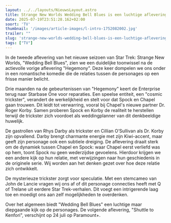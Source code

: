 ```yaml
---
layout: ../../layouts/NieuwsLayout.astro
title: Strange New Worlds Wedding Bell Blues is een luchtige aflevering met diepgang
date: 2025-07-19T23:51:28.162+02:00
soort: 'TV'
thumbnail: '/images/article-images/l-intro-1752082002.jpg'
trailer: ""
slug: 'strange-new-worlds-wedding-bell-blues-is-een-luchtige-aflevering-met-diepgang'
tags: ["TV"]
---
```


In de tweede aflevering van het nieuwe seizoen van Star Trek: Strange New
Worlds, "Wedding Bell Blues", zien we een duidelijke toonwissel na de actievolle
vorige aflevering "Hegemony". Deze keer dompelen we ons onder in een romantische
komedie die de relaties tussen de personages op een frisse manier belicht.

Drie maanden na de gebeurtenissen van "Hegemony" keert de Enterprise terug naar
Starbase One voor reparaties. Een speelse entiteit, een "cosmic trickster",
verandert de werkelijkheid en stelt voor dat Spock en Chapel gaan trouwen. Dit
leidt tot verwarring, vooral bij Chapel's nieuwe partner Dr. Roger Korby. Samen
proberen Spock en Korby de realiteit te herstellen terwijl de trickster zich
voordoet als weddingplanner van dit denkbeeldige huwelijk.

De gastrollen van Rhys Darby als trickster en Cillian O’Sullivan als Dr. Korby
zijn opvallend. Darby brengt charmante energie met zijn Kiwi-accent, maar geeft
zijn personage ook een subtiele dreiging. De aflevering draait sterk om de
dynamiek tussen Chapel en Spock: waar Chapel eerst verliefd was op hem, toont
Spock nu geen wederzijdse gevoelens. Hierdoor krijgen we een andere kijk op hun
relatie, met verwijzingen naar hun geschiedenis in de originele serie. Wij
worden aan het denken gezet over hoe deze relatie zich ontwikkelt.

De mysterieuze trickster zorgt voor speculatie. Met een stemcameo van John de
Lancie vragen wij ons af of dit personage connecties heeft met Q of Trelane uit
eerdere Star Trek-verhalen. Dit voegt een intrigerende laag toe en moedigt ons
aan zelf mogelijkheden te overdenken.

Over het algemeen biedt "Wedding Bell Blues" een luchtige maar diepgaande kijk
op de personages. De volgende aflevering, "Shuttle to Kenfori", verschijnt op 24
juli op Paramount+.